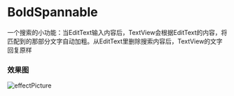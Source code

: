 # BoldSpannable
一个搜索的小功能：当EditText输入内容后，TextView会根据EditText的内容，将匹配到的那部分文字自动加粗。从EditText里删除搜索内容后，TextView的文字回复原样


### 效果图
![effectPicture](https://github.com/TitleZWC/BoldSpannable/blob/master/screenshot/screenshot.gif)
